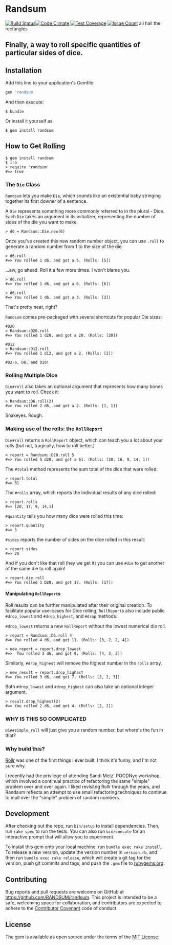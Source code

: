 # Randsum

[![Build Status](https://travis-ci.org/RANDSUM/randsum.svg?branch=master)](https://travis-ci.org/RANDSUM/randsum)[![Code Climate](https://codeclimate.com/github/RANDSUM/randsum/badges/gpa.svg)](https://codeclimate.com/github/RANDSUM/randsum) [![Test Coverage](https://codeclimate.com/github/RANDSUM/randsum/badges/coverage.svg)](https://codeclimate.com/github/RANDSUM/randsum/coverage) [![Issue Count](https://codeclimate.com/github/RANDSUM/randsum/badges/issue_count.svg)](https://codeclimate.com/github/RANDSUM/randsum)
all hail the rectangles
## Finally, a way to roll specific quantities of particular sides of dice.

## Installation

Add this line to your application's Gemfile:

```ruby
gem 'randsum'
```

And then execute:

    $ bundle

Or install it yourself as:

    $ gem install randsum

## How to Get Rolling

```
$ gem install randsum
$ irb
> require 'randsum'
#=> true
```

### The `Die` Class

`Randsum` lets you make `Die`, which sounds like an existential baby stringing together its first downer of a sentence.

A `Die` represents something more commonly referred to in the plural - Dice. Each `Die` takes an argument in its initializer, representing the number of sides of the die you want to make.

```
> d6 = Randsum::Die.new(6)
```

Once you've created this new random number object, you can use `.roll` to generate a random number from 1 to the size of the die.

```
> d6.roll
#=> You rolled 1 d6, and got a 5. (Rolls: [5])
```

...aw, go ahead. Roll it a few more times. I won't blame you.

```
> d6.roll
#=> You rolled 1 d6, and got a 6. (Rolls: [6])

> d6.roll
#=> You rolled 1 d6, and got a 3. (Rolls: [3])
```

That's pretty neat, right?

`Randsum` comes pre-packaged with several shortcuts for popular Die sizes:

```
#D20
> Randsum::D20.roll
#=> You rolled 1 d20, and got a 20. (Rolls: [20])

#D12
> Randsum::D12.roll
#=> You rolled 1 d12, and got a 2. (Rolls: [2])

#D2-6, D8, and D10!
```

### Rolling Multiple Dice

`Die#roll` also takes an optional argument that represents how many bones you want to roll. Check it:

```
> Randsum::D6.roll(2)
#=> You rolled 2 d6, and got a 2. (Rolls: [1, 1])
```

Snakeyes. Rough.


### Making use of the rolls: the `RollReport`

`Die#roll` returns a `RollReport` object, which can teach you a lot about your rolls (but not, tragically, how to roll better.)

```
> report = Randsum::D20.roll 5
#=> You rolled 5 d20, and got a 61. (Rolls: [20, 16, 9, 14, 1])
```

The `#total` method represents the sum total of the dice that were rolled:

```
> report.total
#=> 61
```

The `#rolls` array, which reports the individual results of any dice rolled:

```
> report.rolls
#=> [20, 17, 9, 14,1]
```

`#quantity` tells you how many dice were rolled this time:

```
> report.quantity
#=> 5
```

`#sides` reports the number of sides on the dice rolled in this result:

```
> report.sides
#=> 20
```

And if you don't like that roll (hey we get it) you can use `#die` to get another of the same die to roll again!

```
> report.die.roll
#=> You rolled 1 D20, and got 17. (Rolls: [17])
```

#### Manipulating `RollReport`s

Roll results can be further manipulated after their original creation. To facilitate popular use-cases for Dice rolling, `RollReport`s also include public `#drop_lowest` and `#drop_highest`, and `#drop` methods.

`#drop_lowest` returns a new `RollReport` without the lowest numerical die roll.

```
> report = Randsum::D6.roll 4
#=> You rolled 4 d6, and got 11. (Rolls: [3, 2, 2, 4])

> new_report = report.drop_lowest
#=>  You rolled 3 d6, and got 9. (Rolls: [4, 3, 2])
```

Similarly, `#drop_highest` will remove the highest number in the `rolls` array.

```
> new_result = report.drop_highest
#=> You rolled 3 d6, and got 7. (Rolls: [2, 2, 3])
```

Both `#drop_lowest` and `#drop_highest` can also take an optional integer argument.

```
> result.drop_highest(2)
#=> You rolled 2 d6, and got 4. (Rolls: [2, 2])
```

### WHY IS THIS SO COMPLICATED

`Die#simple_roll` will just give you a random number, but where's the fun in that?

### Why build this?
[Rollr](http://github.com/alxjrvs/rollr) was one of the first things I ever built. I think it's funny, and I'm not sure why.

I recently had the privilege of attending Sandi Metz' POODNyc workshop, which involved a continual practice of refactoring the same "simple" problem over and over again.  I liked revisitng Rollr through the years, and Randsum reflects an attempt to use small refactoring techniques to continue to mull over the "simple" problem of random numbers.

## Development

After checking out the repo, run `bin/setup` to install dependencies. Then, run `rake spec` to run the tests. You can also run `bin/console` for an interactive prompt that will allow you to experiment.

To install this gem onto your local machine, run `bundle exec rake install`. To release a new version, update the version number in `version.rb`, and then run `bundle exec rake release`, which will create a git tag for the version, push git commits and tags, and push the `.gem` file to [rubygems.org](https://rubygems.org).

## Contributing

Bug reports and pull requests are welcome on GitHub at https://github.com/RANDSUM/randsum. This project is intended to be a safe, welcoming space for collaboration, and contributors are expected to adhere to the [Contributor Covenant](http://contributor-covenant.org) code of conduct.


## License

The gem is available as open source under the terms of the [MIT License](http://opensource.org/licenses/MIT).
